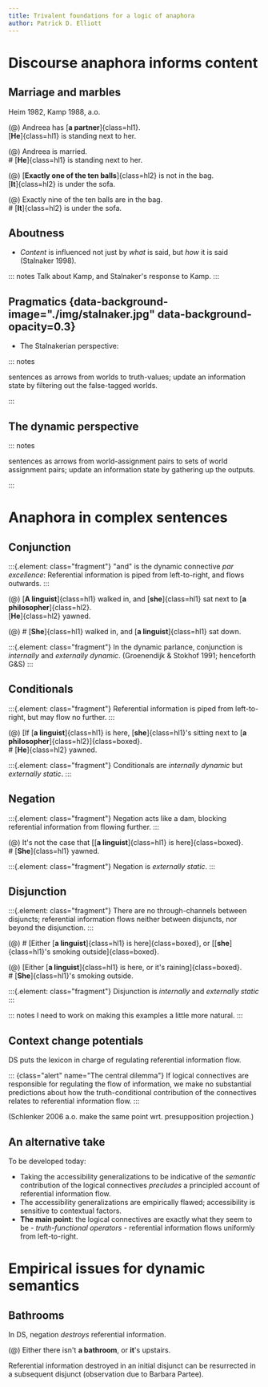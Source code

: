 ```yaml
---
title: Trivalent foundations for a logic of anaphora
author: Patrick D. Elliott
---
```


# Discourse anaphora informs content

## Marriage and marbles 

Heim 1982, Kamp 1988, a.o.

(@) Andreea has [**a partner**]{class=hl1}.  
[**He**]{class=hl1} is standing next to her.

(@) Andreea is married.  
\# [**He**]{class=hl1} is standing next to her.

(@) [**Exactly one of the ten balls**]{class=hl2} is not in the bag.  
[**It**]{class=hl2} is under the sofa. 
  
(@) Exactly nine of the ten balls are in the bag.  
\# [**It**]{class=hl2} is under the sofa.

## Aboutness

- *Content* is influenced not just by *what* is said, but *how* it is said (Stalnaker 1998).

::: notes
Talk about Kamp, and Stalnaker's response to Kamp.
:::

## Pragmatics {data-background-image="./img/stalnaker.jpg" data-background-opacity=0.3}

- The Stalnakerian perspective:

::: notes

sentences as arrows from worlds to truth-values; update an information state by filtering out the false-tagged worlds.

:::

## The dynamic perspective

::: notes

sentences as arrows from world-assignment pairs to sets of world assignment pairs; update an information state by gathering up the outputs.

:::

# Anaphora in complex sentences 

## Conjunction

:::{.element: class="fragment"}
"and" is the dynamic connective *par excellence*: Referential information is piped from left-to-right, and flows outwards.
:::

(@) [**A linguist**]{class=hl1} walked in, and [**she**]{class=hl1} sat next to [**a philosopher**]{class=hl2}.  
[**He**]{class=hl2} yawned.

(@) \# [**She**]{class=hl1} walked in, and [**a linguist**]{class=hl1} sat down.

:::{.element: class="fragment"}
In the dynamic parlance, conjunction is *internally* and *externally dynamic*. (Groenendijk & Stokhof 1991; henceforth G&S)
:::

## Conditionals

:::{.element: class="fragment"}
Referential information is piped from left-to-right, but may flow no further.
:::

(@) [If [**a linguist**]{class=hl1} is here, [**she**]{class=hl1}'s sitting next to [**a philosopher**]{class=hl2}]{class=boxed}.  
\# [**He**]{class=hl2} yawned.

:::{.element: class="fragment"}
Conditionals are *internally dynamic* but *externally static*.
:::


## Negation

:::{.element: class="fragment"}
Negation acts like a dam, blocking referential information from flowing further.
:::

(@) It's not the case that [[**a linguist**]{class=hl1} is here]{class=boxed}.  
\# [**She**]{class=hl1} yawned.

:::{.element: class="fragment"}
Negation is *externally static*.
:::

## Disjunction

:::{.element: class="fragment"}
There are no through-channels between disjuncts; referential information flows neither between disjuncts, nor beyond the disjunction.
:::

(@) \# [Either [**a linguist**]{class=hl1} is here]{class=boxed}, or [[**she**]{class=hl1}'s smoking outside]{class=boxed}.

(@) [Either [**a linguist**]{class=hl1} is here, or it's raining]{class=boxed}.  
\# [**She**]{class=hl1}'s smoking outside.

:::{.element: class="fragment"}
Disjunction is *internally* and *externally static*
:::

::: notes
I need to work on making this examples a little more natural.
:::

## Context change potentials

DS puts the lexicon in charge of regulating referential information flow.

::: {class="alert" name="The central dilemma"}
If logical connectives are responsible for regulating the flow of information, we make no substantial predictions about how the truth-conditional contribution of the connectives relates to referential information flow.
:::

(Schlenker 2006 a.o. make the same point wrt. presupposition projection.)

## An alternative take

To be developed today:

- Taking the accessibility generalizations to be indicative of the *semantic* contribution of the logical connectives *precludes* a principled account of referential information flow.
- The accessibility generalizations are empirically flawed; accessibility is sensitive to contextual factors.
- **The main point:** the logical connectives are exactly what they seem to be - *truth-functional operators* - referential information flows uniformly from left-to-right.

# Empirical issues for dynamic semantics

## Bathrooms

In DS, negation *destroys* referential information.

(@) Either there isn't **a bathroom**, or **it**'s upstairs.

Referential information destroyed in an initial disjunct can be resurrected in a subsequent disjunct (observation due to Barbara Partee).



